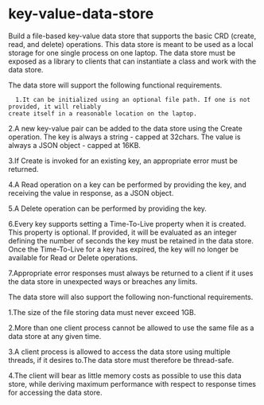 # key-value-data-store
Build a file-based key-value data store that supports the basic CRD (create, read, and delete)
operations. This data store is meant to be used as a local storage for one single process on one
laptop. The data store must be exposed as a library to clients that can instantiate a class and work
with the data store.

The data store will support the following functional requirements.

      1.It can be initialized using an optional file path. If one is not provided, it will reliably
    create itself in a reasonable location on the laptop.

  2.A new key-value pair can be added to the data store using the Create operation. The key
    is always a string - capped at 32chars. The value is always a JSON object - capped at 16KB.

  3.If Create is invoked for an existing key, an appropriate error must be returned.

  4.A Read operation on a key can be performed by providing the key, and receiving the
    value in response, as a JSON object.

  5.A Delete operation can be performed by providing the key.

  6.Every key supports setting a Time-To-Live property when it is created. This property is
    optional. If provided, it will be evaluated as an integer defining the number of seconds
    the key must be retained in the data store. Once the Time-To-Live for a key has expired,
    the key will no longer be available for Read or Delete operations.

  7.Appropriate error responses must always be returned to a client if it uses the data store in
    unexpected ways or breaches any limits.


The data store will also support the following non-functional requirements.

  1.The size of the file storing data must never exceed 1GB.

  2.More than one client process cannot be allowed to use the same file as a data store at any given time.

  3.A client process is allowed to access the data store using multiple threads, if it desires to.The data
    store must therefore be thread-safe.

  4.The client will bear as little memory costs as possible to use this data store, while
    deriving maximum performance with respect to response times for accessing the data store.

